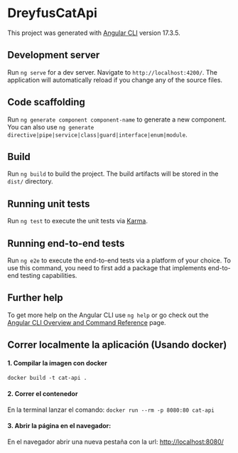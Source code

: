 # DreyfusCatApi

This project was generated with [Angular CLI](https://github.com/angular/angular-cli) version 17.3.5.

## Development server

Run `ng serve` for a dev server. Navigate to `http://localhost:4200/`. The application will automatically reload if you change any of the source files.

## Code scaffolding

Run `ng generate component component-name` to generate a new component. You can also use `ng generate directive|pipe|service|class|guard|interface|enum|module`.

## Build

Run `ng build` to build the project. The build artifacts will be stored in the `dist/` directory.

## Running unit tests

Run `ng test` to execute the unit tests via [Karma](https://karma-runner.github.io).

## Running end-to-end tests

Run `ng e2e` to execute the end-to-end tests via a platform of your choice. To use this command, you need to first add a package that implements end-to-end testing capabilities.

## Further help

To get more help on the Angular CLI use `ng help` or go check out the [Angular CLI Overview and Command Reference](https://angular.io/cli) page.

## Correr localmente la aplicación (Usando docker)

#### 1. Compilar la imagen con docker
`docker build -t cat-api .`

#### 2. Correr el contenedor
En la terminal lanzar el comando: `docker run --rm -p 8080:80 cat-api`

#### 3. Abrir la página en el navegador:
En el navegador abrir una nueva pestaña con la url: [http://localhost:8080/](http://localhost:8080/)
